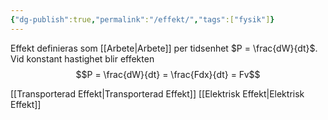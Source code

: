 ```yaml
---
{"dg-publish":true,"permalink":"/effekt/","tags":["fysik"]}
---
```


Effekt definieras som [[Arbete\|Arbete]] per tidsenhet $P = \frac{dW}{dt}$. Vid
konstant hastighet blir effekten
$$P = \frac{dW}{dt} = \frac{Fdx}{dt} = Fv$$


[[Transporterad Effekt\|Transporterad Effekt]]
[[Elektrisk Effekt\|Elektrisk Effekt]]